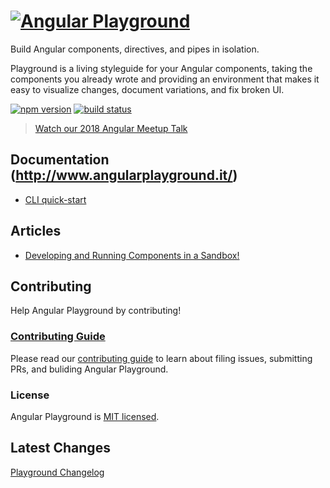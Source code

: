 # [![Angular Playground](./assets/angular-playground.png)](./assets/angular-playground.png)

Build Angular components, directives, and pipes in isolation.

Playground is a living styleguide for your Angular components, taking the components you already
wrote and providing an environment that makes it easy to visualize changes, document variations, and
fix broken UI.

[![npm version](https://badge.fury.io/js/angular-playground.svg)](https://badge.fury.io/js/angular-playground)
[![build status](https://travis-ci.org/SoCreate/angular-playground.svg?branch=master)](https://travis-ci.org/SoCreate/angular-playground)


> [Watch our 2018 Angular Meetup Talk](https://www.youtube.com/watch?v=QfvwQEJVOig&t)

## Documentation (<http://www.angularplayground.it/>)

* [CLI quick-start](http://www.angularplayground.it/docs/getting-started/angular-cli)

## Articles

* [Developing and Running Components in a Sandbox!](https://blog.codewithdan.com/2017/11/21/angular-playground-developing-and-running-components-in-a-sandbox/)

## Contributing

Help Angular Playground by contributing!

### [Contributing Guide](./CONTRIBUTING.md)

Please read our [contributing guide](./CONTRIBUTING.md) to learn about filing issues, submitting PRs, and buliding
Angular Playground.

### License

Angular Playground is [MIT licensed](./LICENSE).

## Latest Changes

[Playground Changelog](./CHANGELOG.md)
